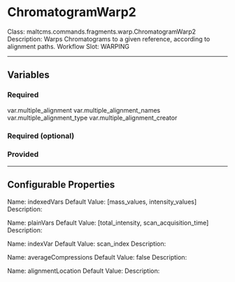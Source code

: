 <h1>ChromatogramWarp2</h1>
Class: maltcms.commands.fragments.warp.ChromatogramWarp2
Description: Warps Chromatograms to a given reference, according to alignment paths.
Workflow Slot: WARPING

---

<h2>Variables</h2>
<h3>Required</h3>
var.multiple_alignment
var.multiple_alignment_names
var.multiple_alignment_type
var.multiple_alignment_creator

<h3>Required (optional)</h3>

<h3>Provided</h3>


---

<h2>Configurable Properties</h2>
Name: indexedVars
Default Value: [mass_values, intensity_values]
Description: 

Name: plainVars
Default Value: [total_intensity, scan_acquisition_time]
Description: 

Name: indexVar
Default Value: scan_index
Description: 

Name: averageCompressions
Default Value: false
Description: 

Name: alignmentLocation
Default Value: 
Description: 


